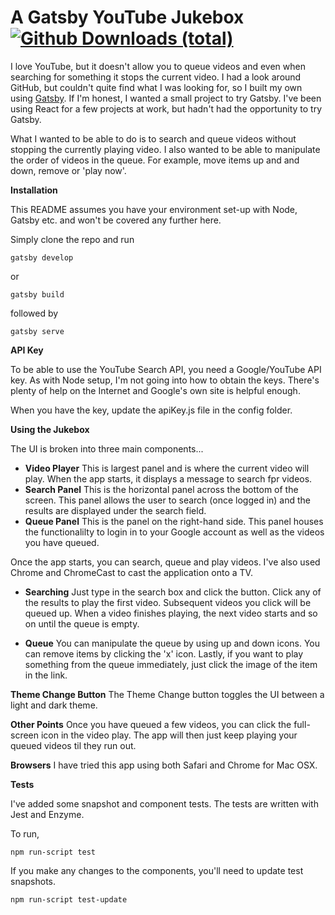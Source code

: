 # A Gatsby YouTube Jukebox [![Github Downloads (total)](https://img.shields.io/github/downloads/kotlin-graphics/kotlin-unsigned/total.svg)]()

I love YouTube, but it doesn't allow you to queue videos and even when searching for something it stops the current video.  I had a look around GitHub, but couldn't quite find what I was looking for, so I built my own using  <a href="https://www.gatsbyjs.org">Gatsby</a>.  If I'm honest, I wanted a small project to try Gatsby.  I've been using React for a few projects at work, but hadn't had the opportunity to try Gatsby.

What I wanted to be able to do is to search and queue videos without stopping the currently playing video.  I also wanted to be able to manipulate the order of videos in the queue.  For example, move items up and and down, remove or 'play now'.

**Installation**

This README assumes you have your environment set-up with Node, Gatsby etc. and won't be covered any further here.

Simply clone the repo and run

```
gatsby develop
```

or

```
gatsby build
```
followed by
```
gatsby serve
```

**API Key**

To be able to use the YouTube Search API, you need a Google/YouTube API key.  As with Node setup, I'm not going into how to obtain the keys.  There's plenty of help on the Internet and Google's own site is helpful enough.

When you have the key, update the apiKey.js file in the config folder.

**Using the Jukebox**

The UI is broken into three main components...

- **Video Player** This is largest panel and is where the current video will play.  When the app starts, it displays a message to search fpr videos.
- **Search Panel** This is the horizontal panel across the bottom of the screen.  This panel allows the user to search (once logged in) and the results are displayed under the search field.
- **Queue Panel** This is the panel on the right-hand side.  This panel houses the functionalilty to login in to your Google account as well as the videos you have queued.

Once the app starts, you can search, queue and play videos.  I've also used Chrome and ChromeCast to cast the application onto a TV.

- **Searching** Just type in the search box and click the button.  Click any of the results to play the first video.  Subsequent videos you click will be queued up.  When a video finishes playing, the next video starts and so on until the queue is empty.

- **Queue** You can manipulate the queue by using up and down icons.  You can remove items by clicking the 'x' icon.  Lastly, if you want to play something from the queue immediately, just click the image of the item in the link.

**Theme Change Button** The Theme Change button toggles the UI between a light and dark theme.

**Other Points** Once you have queued a few videos, you can click the full-screen icon in the video play.  The app will then just keep playing your queued videos til they run out.

**Browsers** I have tried this app using both Safari and Chrome for Mac OSX.

**Tests**

I've added some snapshot and component tests.  The tests are written with Jest and Enzyme.

To run,
```
npm run-script test
```

If you make any changes to the components, you'll need to update test snapshots.
```
npm run-script test-update
```

